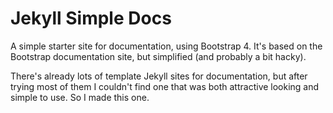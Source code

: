# Jekyll Simple Docs

A simple starter site for documentation, using Bootstrap 4. It's based on the Bootstrap documentation site, but simplified (and probably a bit hacky).

There's already lots of template Jekyll sites for documentation, but after trying most of them I couldn't find one that was both attractive looking and simple to use. So I made this one.
